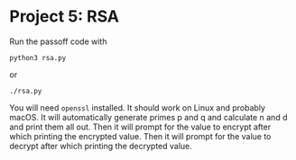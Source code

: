 # Project 5: RSA

Run the passoff code with

`python3 rsa.py`

or

`./rsa.py`

You will need `openssl` installed. It should work on Linux and probably macOS. It will automatically generate primes p and q and calculate n and d and print them all out. Then it will prompt for the value to encrypt after which printing the encrypted value. Then it will prompt for the value to decrypt after which printing the decrypted value.

